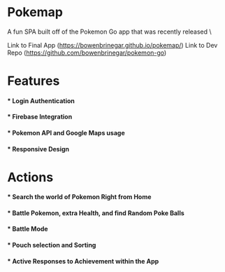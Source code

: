# Pokemap
A fun SPA built off of the Pokemon Go app that was recently released \

Link to Final App (https://bowenbrinegar.github.io/pokemap/)
Link to Dev Repo (https://github.com/bowenbrinegar/pokemon-go)

# Features

#### * Login Authentication
#### * Firebase Integration
#### * Pokemon API and Google Maps usage
#### * Responsive Design

# Actions

#### * Search the world of Pokemon Right from Home
#### * Battle Pokemon, extra Health, and find Random Poke Balls
#### * Battle Mode
#### * Pouch selection and Sorting
#### * Active Responses to Achievement within the App


